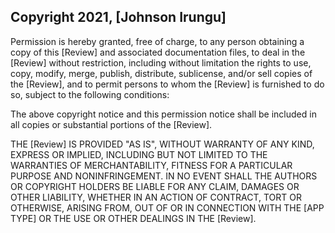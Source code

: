 ## Copyright 2021, [Johnson Irungu]

Permission is hereby granted, free of charge, to any person obtaining a copy of this [Review] and associated documentation files, to deal in the [Review] without restriction, including without limitation the rights to use, copy, modify, merge, publish, distribute, sublicense, and/or sell copies of the [Review], and to permit persons to whom the [Review] is furnished to do so, subject to the following conditions:

The above copyright notice and this permission notice shall be included in all copies or substantial portions of the [Review].

THE [Review] IS PROVIDED "AS IS", WITHOUT WARRANTY OF ANY KIND, EXPRESS OR IMPLIED, INCLUDING BUT NOT LIMITED TO THE WARRANTIES OF MERCHANTABILITY, FITNESS FOR A PARTICULAR PURPOSE AND NONINFRINGEMENT. IN NO EVENT SHALL THE AUTHORS OR COPYRIGHT HOLDERS BE LIABLE FOR ANY CLAIM, DAMAGES OR OTHER LIABILITY, WHETHER IN AN ACTION OF CONTRACT, TORT OR OTHERWISE, ARISING FROM, OUT OF OR IN CONNECTION WITH THE [APP TYPE] OR THE USE OR OTHER DEALINGS IN THE [Review].